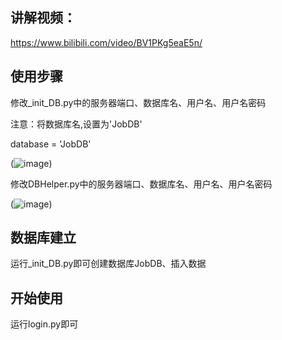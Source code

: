 ## 讲解视频：
https://www.bilibili.com/video/BV1PKg5eaE5n/

## 使用步骤

修改_init_DB.py中的服务器端口、数据库名、用户名、用户名密码

注意：将数据库名,设置为'JobDB'

database = 'JobDB'

(![image](https://github.com/JackMikeLi/Job_SSMS/blob/master/Imag/init.png))

修改DBHelper.py中的服务器端口、数据库名、用户名、用户名密码

(![image](https://github.com/JackMikeLi/Job_SSMS/blob/master/Imag/DBHelper.png))
## 数据库建立

运行_init_DB.py即可创建数据库JobDB、插入数据

## 开始使用

运行login.py即可

